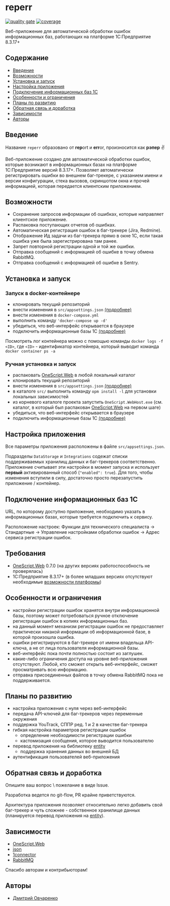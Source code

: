 # reperr

[![quality gate](https://sonar.openbsl.ru/api/project_badges/measure?project=reperr&metric=alert_status)](https://sonar.openbsl.ru/dashboard?id=reperr)
[![coverage](https://sonar.openbsl.ru/api/project_badges/measure?project=reperr&metric=coverage)](https://sonar.openbsl.ru/dashboard?id=reperr)

Веб-приложение для автоматической обработки ошибок информационных баз, работающих на платформе 1С:Предприятие 8.3.17+

## Содержание

- [Введение](#введение)
- [Возможности](#возможности)
- [Установка и запуск](#установка%20и%20запуск)
- [Настройка приложения](#настройка%20приложения)
- [Подключение информационных баз 1С](#подключение%20информационных%20баз%201С)
- [Особенности и ограничения](#особенности%20и%20ограничения)
- [Планы по развитию](#планы%20по%20развитию)
- [Обратная связь и доработка](#обратная%20связь%20и%20доработка)
- [Зависимости](#зависимости)
- [Авторы](#авторы)

## Введение

Название `reperr` образовано от **rep**ort и **err**or, произносится как **рэпер** :v:

Веб-приложение создано для автоматической обработки ошибок, которые возникают в информационных базах на платформе 1С:Предприятие версий 8.3.17+.
Позволяет автоматически регистрировать ошибки во внешнем баг-трекере, с указанием имени и версии конфигурации, стека вызовов, скриншотом окна и прочей информацией, которая передается клиентским приложением.

## Возможности

- Сохранение запросов информации об ошибках, которые направляет клиентское приложение.
- Распаковка поступающих отчетов об ошибках.
- Автоматическая регистрация ошибок в баг-трекере (Jira, Redmine).
- Отображение Ид задачи из баг-трекера прямо в окне 1С, если такая ошибка уже была зарегистрирована там ранее.
- Запрет повторной регистрации одной и той же ошибки.
- Отправка сообщений с информацией об ошибке в точку обмена RabbitMQ.
- Отправка сообщений с информацией об ошибке в Sentry.

## Установка и запуск

### Запуск в docker-контейнере

- клонировать текущий репозиторий
- внести изменения в `src/appsettings.json` [(подробнее)](#настройка%20приложения)
- внести изменения в `docker-compose.yml`
- выполнить команду `'docker-compose up -d'`
- убедиться, что веб-интерфейс открывается в браузере
- подключить информационные базы 1С [(подробнее)](#подключение%20информационных%20баз%201С)

Посмотреть лог контейнера можно с помощью команды ``docker logs -f <ID>``, где ``<ID>`` - идентификатор контейнера, который выводит команда ``docker container ps -a``

### Ручная установка и запуск

- распаковать [OneScript.Web](https://github.com/EvilBeaver/OneScript.Web/releases) в любой локальный каталог
- клонировать текущий репозиторий
- внести изменения в `src/appsettings.json` [(подробнее)](#Настройка%20приложения)
- в каталоге `src/` выполнить команду `opm install -l` для установки локальных зависимостей
- из корневого каталоге проекта запустить `OneScript.WebHost.exe` (см. каталог, в который был распакован [OneScript.Web](http://web.oscript.io/) на первом шаге)
- убедиться, что веб-интерфейс открывается в браузере
- подключить информационные базы 1С [(подробнее)](#подключение%20информационных%20баз%201С)

## Настройка приложения

Все параметры приложения расположены в файле `src/appsettings.json`.

Подразделы `DataStorage` и `Integrations` содежат списки поддерживаемых хранилищ данных и баг-трекеров соответственно. Приложение считывает эти настройки в момент запуска и использует **первый** активированный способ (`"enabled": true`). Для того, чтобы изменения вступили в силу, достаточно просто перезапустить приложение / контейнер.

## Подключение информационных баз 1С

URL, по которому доступно приложение, необходимо указать в информационных базах, которые требуется подключить к сервису.

Расположение настроек:
Функции для технического специалиста -> Стандартные -> Управление настройками обработки ошибок -> Адрес сервиса регистрации ошибок.

## Требования

- [OneScript.Web](http://web.oscript.io/) 0.7.0 (на других версиях работоспособность не проверялась)
- 1С:Предприятие 8.3.17+ (в более младших версиях отсутствуют необходимые [возможности платформы](https://its.1c.ru/db/v8317doc#bookmark:dev:TI000002264))

## Особенности и ограничения

- настройки регистрации ошибок хранятся внутри информационной базы, поэтому может потребоваться ручное отключение регистрации ошибок в копиях информационных баз.
- на данный момент механизм регистрации ошибок не предоставляет практически никакой информации об информационной базе, в которой произошла ошибка.
- ошибки регистрируются в баг-трекере от имени владельца API-ключа, а не от лица пользователя информационной базы.
- веб-интерфейс пока почти полностью состоит из заглушек.
- какие-либо ограничения доступа на уровне веб-приложения отсутствуют. Любой, кто сможет открыть веб-интерфейс, сможет просматривать всю информацию.
- отправка присоединенных файлов в точку обмена RabbitMQ пока не поддерживается.

## Планы по развитию

- настройка приложения с нуля через веб-интерфейс
- передача API-ключей для баг-трекеров через переменные окружения
- поддержка YouTrack, СППР ред. 1 и 2 в качестве баг-трекера
- гибкая настройка параметров регистрации ошибок
  - определение необходимости регистрации ошибки
  - кастомизация сообщения, которое выводится пользователю
- перевод приложения на библиотеку [entity](https://github.com/oscript-library/entity)
  - поддержка хранения данных во внешней БД
- аутентификация пользователей веб-приложения

## Обратная связь и доработка

Опишите ваш вопрос \ пожелание в виде Issue.

Разработка ведется по git-flow, PR крайне приветствуются.

Архитектура приложения позволяет относительно легко добавить свой баг-трекер и чуть сложнее - собственное хранилище данных (планируется перевод приложения на [entity](https://github.com/oscript-library/entity)).

## Зависимости

- [OneScript.Web](http://web.oscript.io/)
- [json](https://github.com/oscript-library/json)
- [1connector](https://github.com/oscript-library/1connector)
- [RabbitMQ](https://github.com/oscript-library/RabbitMQ)

Спасибо авторам и контрибьюторам!

## Авторы

- [Дмитрий Овчаренко](https://github.com/ovcharenko-di)
